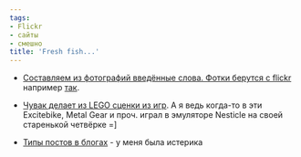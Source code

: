```yaml
---
tags:
- Flickr
- сайты
- смешно
title: 'Fresh fish...'
---
```


-   [Составляем из фотографий введённые слова. Фотки берутся с flickr][]
    например [так][].

-   [Чувак делает из LEGO сценки из игр][]. А я ведь когда-то в эти
    Excitebike, Metal Gear и проч. играл в эмуляторе Nesticle на своей
    старенькой четвёрке =\]

-   [Типы постов в блогах][] - у меня была истерика

  [Составляем из фотографий введённые слова. Фотки берутся с flickr]: https://web.archive.org/web/20091220021107/http://metaatem.net/words
  [так]: https://web.archive.org/web/20091220021107/http://metaatem.net/words/Sphinx
  [Чувак делает из LEGO сценки из игр]: https://web.archive.org/web/20091220021107/http://www.flickr.com/photos/skinnycoder
  [Типы постов в блогах]: https://web.archive.org/web/20091220021107/http://voffka.com/archives/2006/06/27/028165.html#more